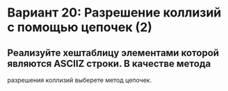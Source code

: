 # Вариант 20: Разрешение коллизий с помощью цепочек (2)

## Реализуйте хеш­таблицу элементами которой являются ASCII­Z строки. В качестве метода
разрешения коллизий выберете метод цепочек.